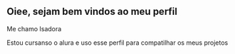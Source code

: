 ## Oiee, sejam bem vindos ao meu perfil


Me chamo Isadora



Estou cursanso o alura e uso esse perfil para compatilhar os meus projetos

